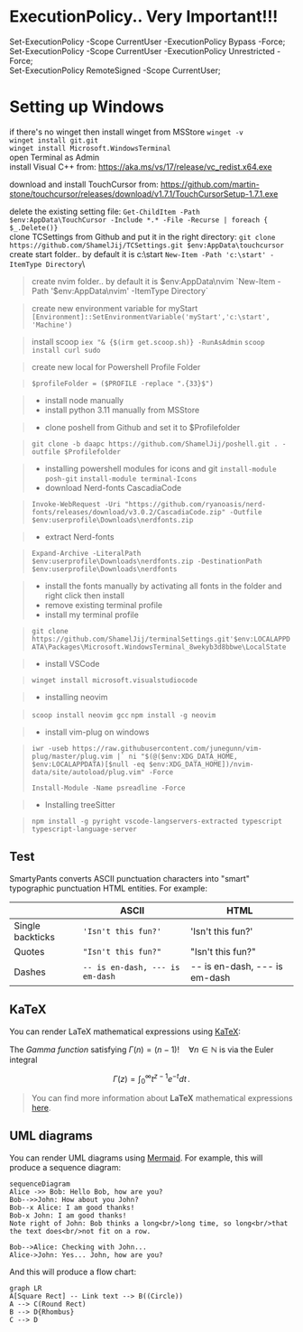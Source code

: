  # ExecutionPolicy.. Very Important!!!
 Set-ExecutionPolicy -Scope CurrentUser -ExecutionPolicy Bypass -Force;\
 Set-ExecutionPolicy -Scope CurrentUser -ExecutionPolicy Unrestricted -Force;\
 Set-ExecutionPolicy RemoteSigned -Scope CurrentUser;

 # Setting up Windows
if there's no winget then install winget from MSStore
   `winget -v`\
   `winget install git.git`\
   `winget install Microsoft.WindowsTerminal`\
open Terminal as Admin\
install Visual C++ from:
https://aka.ms/vs/17/release/vc_redist.x64.exe

download and install TouchCursor from:
https://github.com/martin-stone/touchcursor/releases/download/v1.7.1/TouchCursorSetup-1.7.1.exe

delete the existing setting file:
`Get-ChildItem -Path $env:AppData\TouchCursor -Include *.* -File -Recurse | foreach { $_.Delete()}`\
clone TCSettings from Github and put it in the right directory:
`git clone https://github.com/ShamelJij/TCSettings.git $env:AppData\touchcursor`\
create start folder.. by default it is c:\start
`New-Item -Path 'c:\start' -ItemType Directory`\

> create nvim folder.. by default it is $env:AppData\nvim
> `New-Item -Path '$env:AppData\nvim' -ItemType Directory`

> create new environment variable for myStart
> `[Environment]::SetEnvironmentVariable('myStart','c:\start', 'Machine')`

> install scoop
> `iex "& {$(irm get.scoop.sh)} -RunAsAdmin`
> `scoop install curl sudo`

> create new local for Powershell Profile Folder

> `$profileFolder = ($PROFILE -replace ".{33}$")`

> - install node manually
> - install python 3.11 manually from MSStore

> - clone poshell from Github and set it to $Profilefolder

> `git clone -b daapc https://github.com/ShamelJij/poshell.git . -outfile $Profilefolder`

> - installing powershell modules for icons and git
> `install-module posh-git`
> `install-module terminal-Icons`
> - download Nerd-fonts CascadiaCode

> `Invoke-WebRequest -Uri "https://github.com/ryanoasis/nerd-fonts/releases/download/v3.0.2/CascadiaCode.zip" -Outfile $env:userprofile\Downloads\nerdfonts.zip`

> - extract Nerd-fonts

> `Expand-Archive -LiteralPath $env:userprofile\Downloads\nerdfonts.zip -DestinationPath $env:userprofile\Downloads\nerdfonts`

> - install the fonts manually by activating all fonts in the folder and right click then install
> - remove existing terminal profile
> - install my terminal profile

> `git clone https://github.com/ShamelJij/terminalSettings.git'$env:LOCALAPPDATA\Packages\Microsoft.WindowsTerminal_8wekyb3d8bbwe\LocalState`

> - install VSCode

> `winget install microsoft.visualstudiocode`

> - installing neovim

> `scoop install neovim gcc`
> `npm install -g neovim`

> - install vim-plug on windows

> ```
> iwr -useb https://raw.githubusercontent.com/junegunn/vim-plug/master/plug.vim |` ni "$(@($env:XDG_DATA_HOME, $env:LOCALAPPDATA)[$null -eq $env:XDG_DATA_HOME])/nvim-data/site/autoload/plug.vim" -Force
> ```
> `Install-Module -Name psreadline -Force`

> - Installing treeSitter

> `npm install -g pyright vscode-langservers-extracted typescript typescript-language-server`



## Test

SmartyPants converts ASCII punctuation characters into "smart" typographic punctuation HTML entities. For example:

|                |ASCII                          |HTML                         |
|----------------|-------------------------------|-----------------------------|
|Single backticks|`'Isn't this fun?'`            |'Isn't this fun?'            |
|Quotes          |`"Isn't this fun?"`            |"Isn't this fun?"            |
|Dashes          |`-- is en-dash, --- is em-dash`|-- is en-dash, --- is em-dash|


## KaTeX

You can render LaTeX mathematical expressions using [KaTeX](https://khan.github.io/KaTeX/):

The *Gamma function* satisfying $\Gamma(n) = (n-1)!\quad\forall n\in\mathbb N$ is via the Euler integral

$$
\Gamma(z) = \int_0^\infty t^{z-1}e^{-t}dt\,.
$$

> You can find more information about **LaTeX** mathematical expressions [here](http://meta.math.stackexchange.com/questions/5020/mathjax-basic-tutorial-and-quick-reference).


## UML diagrams

You can render UML diagrams using [Mermaid](https://mermaidjs.github.io/). For example, this will produce a sequence diagram:

```mermaid
sequenceDiagram
Alice ->> Bob: Hello Bob, how are you?
Bob-->>John: How about you John?
Bob--x Alice: I am good thanks!
Bob-x John: I am good thanks!
Note right of John: Bob thinks a long<br/>long time, so long<br/>that the text does<br/>not fit on a row.

Bob-->Alice: Checking with John...
Alice->John: Yes... John, how are you?
```

And this will produce a flow chart:

```mermaid
graph LR
A[Square Rect] -- Link text --> B((Circle))
A --> C(Round Rect)
B --> D{Rhombus}
C --> D
```
